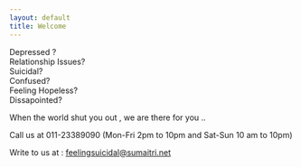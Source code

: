 ```yaml
---
layout: default
title: Welcome
---
```


Depressed ?  
Relationship Issues?  
Suicidal?  
Confused?  
Feeling Hopeless?  
Dissapointed?

When the world shut you out , we are there for you ..

Call us at 011-23389090 (Mon-Fri 2pm to 10pm and Sat-Sun 10 am to 10pm)

Write to us at : [feelingsuicidal@sumaitri.net](mailto:feelingsuicidal@sumaitri.net)
